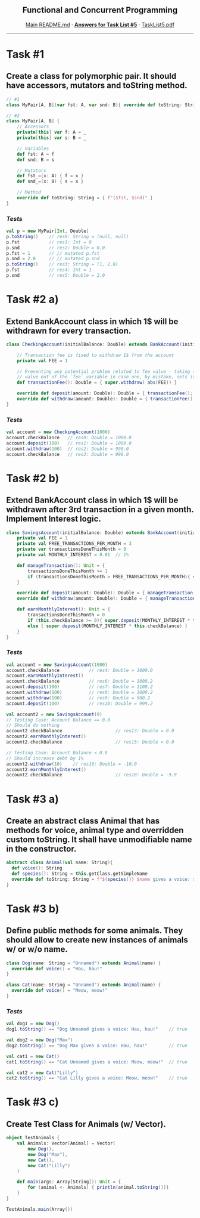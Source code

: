 <br />
<p align="center">
  <h2 align="center">Functional and Concurrent Programming</h2>
  <p align="center">
    <a href="../README.md">Main README.md</a>
    ·
    <a href="./README.md"><strong>Answers for Task List #5</strong></a>
    ·
    <a href="./tasklist5.pdf">TaskList5.pdf</a>
  </p>
</p>

---

# **Task #1**
## Create a class for polymorphic pair. It should have accessors, mutators and toString method.
```scala
// #1
class MyPair[A, B](var fst: A, var snd: B){ override def toString: String = { f"($fst, $snd)" } }

// #2
class MyPair[A, B] {
	// Accessors
	private[this] var f: A = _
	private[this] var s: B = _

	// Variables
	def fst: A = f
	def snd: B = s

	// Mutators
	def fst_=(x: A) { f = x }
	def snd_=(x: B) { s = x }

	// Method
	override def toString: String = { f"($fst, $snd)" }
}
```

### *Tests*
``` scala
val p = new MyPair[Int, Double]
p.toString()	// res0: String = (null, null)
p.fst			// res1: Int = 0
p.snd			// res2: Double = 0.0
p.fst = 1		// // mutated p.fst
p.snd = 2.0		// // mutated p.snd
p.toString()	// res3: String = (1, 2.0)
p.fst			// res4: Int = 1
p.snd			// res5: Double = 2.0
```


# **Task #2 a)**
## Extend BankAccount class in which 1$ will be withdrawn for every transaction.

```scala
class CheckingAccount(initialBalance: Double) extends BankAccount(initialBalance) {

	// Transaction fee is fixed to withdraw 1$ from the account
	private val FEE = 1

	// Preventing any potential problem related to fee value - taking the abs
	// value out of the `fee` variable in case one, by mistake, sets it to negative
	def transactionFee(): Double = { super.withdraw( abs(FEE)) }

	override def deposit(amount: Double): Double = { transactionFee(); super.deposit(amount) }
	override def withdraw(amount: Double): Double = { transactionFee(); super.withdraw(amount) }
}
```

### *Tests*
``` scala
val account = new CheckingAccount(1000)
account.checkBalance   // res0: Double = 1000.0
account.deposit(100)   // res1: Double = 1099.0
account.withdraw(100)  // res2: Double = 998.0
account.checkBalance   // res3: Double = 998.0
```


# **Task #2 b)**
## Extend BankAccount class in which 1$ will be withdrawn after 3rd transaction in a given month. Implement Interest logic.

```scala
class SavingsAccount(initialBalance: Double) extends BankAccount(initialBalance) {
	private val FEE = 1
	private val FREE_TRANSACTIONS_PER_MONTH = 3
	private var transactionsDoneThisMonth = 0
	private val MONTHLY_INTEREST = 0.01  // 1%

	def manageTransaction(): Unit = {
		transactionsDoneThisMonth += 1
		if (transactionsDoneThisMonth > FREE_TRANSACTIONS_PER_MONTH){ super.withdraw( abs(FEE)) }
	}

	override def deposit(amount: Double): Double = { manageTransaction(); super.deposit(amount) }
	override def withdraw(amount: Double): Double = { manageTransaction(); super.withdraw(amount) }

	def earnMonthlyInterest(): Unit = {
		transactionsDoneThisMonth = 0
		if (this.checkBalance >= 0){ super.deposit(MONTHLY_INTEREST * this.checkBalance) }
		else { super.deposit(MONTHLY_INTEREST * this.checkBalance) }
	}
}
```

### *Tests*
``` scala
val account = new SavingsAccount(1000)
account.checkBalance           // res4: Double = 1000.0
account.earnMonthlyInterest()
account.checkBalance           // res6: Double = 1000.2
account.deposit(100)           // res7: Double = 1100.2
account.withdraw(100)          // res8: Double = 1000.2
account.withdraw(100)          // res9: Double = 900.2
account.deposit(100)           // res10: Double = 999.2

val account2 = new SavingsAccount(0)
// Testing Case: Account Balance == 0.0
// Should do nothing
account2.checkBalance					 // res13: Double = 0.0
account2.earnMonthlyInterest()
account2.checkBalance					 // res15: Double = 0.0

// Testing Case: Account Balance < 0.0
// Should increase debt by 1%
account2.withdraw(10)	 // res16: Double = -10.0
account2.earnMonthlyInterest()
account2.checkBalance					 // res18: Double = -9.9
```


# **Task #3 a)**
## Create an abstract class Animal that has methods for voice, animal type and overridden custom toString. It shall have unmodifiable name in the constructor.
```scala
abstract class Animal(val name: String){
  def voice(): String
  def species(): String = this.getClass.getSimpleName
  override def toString: String = f"${species()} $name gives a voice: ${voice()}"
}
```

# **Task #3 b)**
## Define public methods for some animals. They should allow to create new instances of animals w/ or w/o name.
```scala
class Dog(name: String = "Unnamed") extends Animal(name) {
  override def voice() = "Hau, hau!"
}

class Cat(name: String = "Unnamed") extends Animal(name) {
  override def voice() = "Meow, meow!"
}
```

### *Tests*
``` scala
val dog1 = new Dog()
dog1.toString() == "Dog Unnamed gives a voice: Hau, hau!"    // true

val dog2 = new Dog("Max")
dog2.toString() == "Dog Max gives a voice: Hau, hau!"        // true

val cat1 = new Cat()
cat1.toString() == "Cat Unnamed gives a voice: Meow, meow!"  // true

val cat2 = new Cat("Lilly")
cat2.toString() == "Cat Lilly gives a voice: Meow, meow!"    // true
```

# **Task #3 c)**
## Create Test Class for Animals (w/ Vector).
```scala
object TestAnimals {
	val Animals: Vector[Animal] = Vector(
		new Dog(),
		new Dog("Max"),
		new Cat(),
		new Cat("Lilly")
	)

	def main(args: Array[String]): Unit = {
		for (animal <- Animals) { println(animal.toString())}
	}
}

TestAnimals.main(Array())
```
